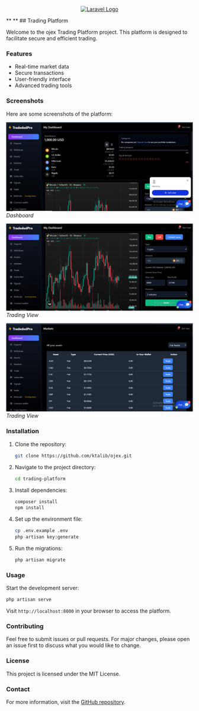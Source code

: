 <p align="center"><a href="https://laravel.com" target="_blank"><img src="https://raw.githubusercontent.com/laravel/art/master/logo-lockup/5%20SVG/2%20CMYK/1%20Full%20Color/laravel-logolockup-cmyk-red.svg" width="400" alt="Laravel Logo"></a></p>
**
**
## Trading Platform

Welcome to the ojex Trading Platform project. This platform is designed to facilitate secure and efficient trading.

### Features

- Real-time market data
- Secure transactions
- User-friendly interface
- Advanced trading tools

### Screenshots

Here are some screenshots of the platform:

![Dashboard](screenshots/1.png)
*Dashboard*

![Trading View](screenshots/2.png)
*Trading View*

![Trading View](screenshots/3.png)
*Trading View*

### Installation

1. Clone the repository:
    ```bash
    git clone https://github.com/ktalib/ojex.git
    ```
2. Navigate to the project directory:
    ```bash
    cd trading-platform
    ```
3. Install dependencies:
    ```bash
    composer install
    npm install
    ```
4. Set up the environment file:
    ```bash
    cp .env.example .env
    php artisan key:generate
    ```
5. Run the migrations:
    ```bash
    php artisan migrate
    ```

### Usage

Start the development server:
```bash
php artisan serve
```
Visit `http://localhost:8000` in your browser to access the platform.

### Contributing

Feel free to submit issues or pull requests. For major changes, please open an issue first to discuss what you would like to change.

### License

This project is licensed under the MIT License.

### Contact

For more information, visit the [GitHub repository](https://github.com/ktalib/trading-platform).

 
